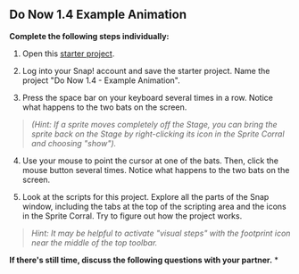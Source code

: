 ## Do Now 1.4 Example Animation

**Complete the following steps individually:**
1.  Open this [starter project](https://snap.berkeley.edu/snapsource/snap.html#present:Username=instructor_resources&ProjectName=Do%20Now%201.4%20-%20Example%20Animation).

2.  Log into your Snap! account and save the starter project. Name the project "Do Now 1.4 - Example Animation". 

3.  Press the space bar on your keyboard several times in a row. Notice what happens to the two bats on the screen.
>*(Hint: If a sprite moves completely off the Stage, you can bring the sprite back on the Stage by right-clicking its icon in the Sprite Corral and choosing "show").*

4.  Use your mouse to point the cursor at one of the bats. Then, click the mouse button several times.  Notice what happens to the two bats on the screen.

5.  Look at the scripts for this project. Explore all the parts of the Snap window, including the tabs at the top of the scripting area and the icons in the Sprite Corral. Try to figure out how the project works.

> *Hint: It may be helpful to activate "visual steps" with the footprint icon near the middle of the top toolbar.*

**If there's still time, discuss the following questions with your partner.**
* 


